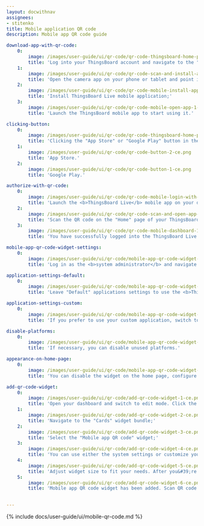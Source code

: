 ```yaml
---
layout: docwithnav
assignees:
- stitenko
title: Mobile application QR code
description: Mobile app QR code guide

download-app-with-qr-code:
    0:
        image: /images/user-guide/ui/qr-code/qr-code-thingsboard-home-page-1-ce.png
        title: 'Log into your ThingsBoard account and navigate to the "Home" page. You will find the QR code for connecting the mobile app in the bottom right corner;'
    1:
        image: /images/user-guide/ui/qr-code/qr-code-scan-and-install-app-ce.png
        title: 'Open the camera app on your phone or tablet and point it at the QR code. The phone will automatically scan the code and show the link button. Click this button to open the link to download the <b>ThingsBoard Live mobile app</b>;'
    2:
        image: /images/user-guide/ui/qr-code/qr-code-mobile-install-app-ce.png
        title: 'Install ThingsBoard Live mobile application;'
    3:
        image: /images/user-guide/ui/qr-code/qr-code-mobile-open-app-1-ce.png
        title: 'Launch the ThingsBoard mobile app to start using it.'

clicking-button:
    0:
        image: /images/user-guide/ui/qr-code/qr-code-thingsboard-home-page-2-ce.png
        title: 'Clicking the "App Store" or "Google Play" button in the "Connect mobile app" widget, you will be redirected to the ThingsBoard app page in the respective app store for further downloading to your device.'
    1:
        image: /images/user-guide/ui/qr-code/qr-code-button-2-ce.png
        title: 'App Store.'
    2:
        image: /images/user-guide/ui/qr-code/qr-code-button-1-ce.png
        title: 'Google Play.'

authorize-with-qr-code:
    0:
        image: /images/user-guide/ui/qr-code/qr-code-mobile-login-with-qr-1-ce.png
        title: 'Launch the <b>ThingsBoard Live</b> mobile app on your device and use the QR code scanning feature. Make sure you have the latest version of the app installed;'
    2:
        image: /images/user-guide/ui/qr-code/qr-code-scan-and-open-app-ce.png
        title: 'Scan the QR code on the "Home" page of your ThingsBoard instance using the mobile app. You will find the QR code for connecting the mobile app in the bottom right corner;'
    3:
        image: /images/user-guide/ui/qr-code/qr-code-mobile-dashboard-1-ce.png
        title: 'You have successfully logged into the ThingsBoard Live mobile app with your account.'

mobile-app-qr-code-widget-settings:
    0:
        image: /images/user-guide/ui/qr-code/mobile-app-qr-code-widget-settings-1-ce.png
        title: 'Log in as the <b>system administrator</b> and navigate to the "Mobile app" tab on the "Settings" page. Here, you&#39;ll find two settings blocks: "Applications" and "Appearance on Home page";'

application-settings-default:
    0:
        image: /images/user-guide/ui/qr-code/mobile-app-qr-code-widget-settings-2-ce.png
        title: 'Leave "Default" applications settings to use the <b>ThingsBoard Live</b> mobile application.'

application-settings-custom:
    0:
        image: /images/user-guide/ui/qr-code/mobile-app-qr-code-widget-settings-3-ce.png
        title: 'If you prefer to use your custom application, switch to the custom settings and input the necessary application credentials for your Android and iOS apps.'

disable-platforms:
    0:
        image: /images/user-guide/ui/qr-code/mobile-app-qr-code-widget-settings-4-ce.png
        title: 'If necessary, you can disable unused platforms.'

appearance-on-home-page:
    0:
        image: /images/user-guide/ui/qr-code/mobile-app-qr-code-widget-settings-5-ce.png
        title: 'You can disable the widget on the home page, configure badges (or turn them off altogether), and update the QR code label.'

add-qr-code-widget:
    0:
        image: /images/user-guide/ui/qr-code/add-qr-code-widget-1-ce.png
        title: 'Open your dashboard and switch to edit mode. Click the "+ Add widget" icon at the top of the screen;'
    1:
        image: /images/user-guide/ui/qr-code/add-qr-code-widget-2-ce.png
        title: 'Navigate to the "Cards" widget bundle;'
    2:
        image: /images/user-guide/ui/qr-code/add-qr-code-widget-3-ce.png
        title: 'Select the "Mobile app QR code" widget;'
    3:
        image: /images/user-guide/ui/qr-code/add-qr-code-widget-4-ce.png
        title: 'You can use either the system settings or customize your own. If desired, you can disable unnecessary platforms, configure badges (or turn them off altogether), and update the QR code label. Click "Add".'
    4:
        image: /images/user-guide/ui/qr-code/add-qr-code-widget-5-ce.png
        title: 'Adjust widget size to fit your needs. After you&#39;re done tweaking, click "Save" to save the dashboard;'
    5:
        image: /images/user-guide/ui/qr-code/add-qr-code-widget-6-ce.png
        title: 'Mobile app QR code widget has been added. Scan QR code with your mobile and check you are redirected to the specified application.'
  

---
```


{% include docs/user-guide/ui/mobile-qr-code.md %}